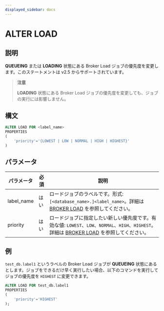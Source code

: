 ```yaml
---
displayed_sidebar: docs
---
```


# ALTER LOAD

## 説明

**QUEUEING** または **LOADING** 状態にある Broker Load ジョブの優先度を変更します。このステートメントは v2.5 からサポートされています。

> **注意**
>
> **LOADING** 状態にある Broker Load ジョブの優先度を変更しても、ジョブの実行には影響しません。

## 構文

```SQL
ALTER LOAD FOR <label_name>
PROPERTIES
(
    'priority'='{LOWEST | LOW | NORMAL | HIGH | HIGHEST}'
)
```

## パラメータ

| **パラメータ** | **必須** | 説明                                                  |
| ------------- | -------- | ----------------------------------------------------- |
| label_name    | はい     | ロードジョブのラベルです。形式: `[<database_name>.]<label_name>`。詳細は [BROKER LOAD](BROKER_LOAD.md#database_name-and-label_name) を参照してください。 |
| priority      | はい     | ロードジョブに指定したい新しい優先度です。有効な値: `LOWEST`、`LOW`、`NORMAL`、`HIGH`、`HIGHEST`。詳細は [BROKER LOAD](BROKER_LOAD.md) を参照してください。 |

## 例

`test_db.label1` というラベルの Broker Load ジョブが **QUEUEING** 状態にあるとします。ジョブをできるだけ早く実行したい場合、以下のコマンドを実行してジョブの優先度を `HIGHEST` に変更できます。

```SQL
ALTER LOAD FOR test_db.label1
PROPERTIES
(
    'priority'='HIGHEST'
);
```